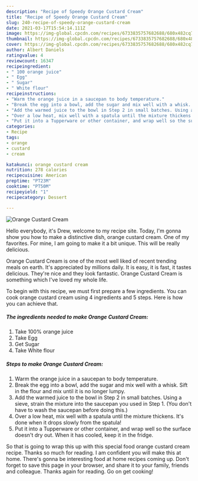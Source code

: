 ```yaml
---
description: "Recipe of Speedy Orange Custard Cream"
title: "Recipe of Speedy Orange Custard Cream"
slug: 240-recipe-of-speedy-orange-custard-cream
date: 2021-03-17T15:54:14.111Z
image: https://img-global.cpcdn.com/recipes/6733835757682688/680x482cq70/orange-custard-cream-recipe-main-photo.jpg
thumbnail: https://img-global.cpcdn.com/recipes/6733835757682688/680x482cq70/orange-custard-cream-recipe-main-photo.jpg
cover: https://img-global.cpcdn.com/recipes/6733835757682688/680x482cq70/orange-custard-cream-recipe-main-photo.jpg
author: Albert Daniels
ratingvalue: 4
reviewcount: 16347
recipeingredient:
- " 100 orange juice"
- " Egg"
- " Sugar"
- " White flour"
recipeinstructions:
- "Warm the orange juice in a saucepan to body temperature."
- "Break the egg into a bowl, add the sugar and mix well with a whisk. Sift in the flour and mix until it is no longer lumpy."
- "Add the warmed juice to the bowl in Step 2 in small batches. Using a sieve, strain the mixture into the saucepan you used in Step 1. (You don&#39;t have to wash the saucepan before doing this.)"
- "Over a low heat, mix well with a spatula until the mixture thickens. It&#39;s done when it drops slowly from the spatula!"
- "Put it into a Tupperware or other container, and wrap well so the surface doesn&#39;t dry out. When it has cooled, keep it in the fridge."
categories:
- Recipe
tags:
- orange
- custard
- cream

katakunci: orange custard cream 
nutrition: 278 calories
recipecuisine: American
preptime: "PT23M"
cooktime: "PT50M"
recipeyield: "1"
recipecategory: Dessert

---
```



![Orange Custard Cream](https://img-global.cpcdn.com/recipes/6733835757682688/680x482cq70/orange-custard-cream-recipe-main-photo.jpg)

Hello everybody, it's Drew, welcome to my recipe site. Today, I'm gonna show you how to make a distinctive dish, orange custard cream. One of my favorites. For mine, I am going to make it a bit unique. This will be really delicious.



Orange Custard Cream is one of the most well liked of recent trending meals on earth. It's appreciated by millions daily. It is easy, it is fast, it tastes delicious. They're nice and they look fantastic. Orange Custard Cream is something which I've loved my whole life.


To begin with this recipe, we must first prepare a few ingredients. You can cook orange custard cream using 4 ingredients and 5 steps. Here is how you can achieve that.

<!--inarticleads1-->

##### The ingredients needed to make Orange Custard Cream:

1. Take  100% orange juice
1. Take  Egg
1. Get  Sugar
1. Take  White flour




<!--inarticleads2-->

##### Steps to make Orange Custard Cream:

1. Warm the orange juice in a saucepan to body temperature.
1. Break the egg into a bowl, add the sugar and mix well with a whisk. Sift in the flour and mix until it is no longer lumpy.
1. Add the warmed juice to the bowl in Step 2 in small batches. Using a sieve, strain the mixture into the saucepan you used in Step 1. (You don&#39;t have to wash the saucepan before doing this.)
1. Over a low heat, mix well with a spatula until the mixture thickens. It&#39;s done when it drops slowly from the spatula!
1. Put it into a Tupperware or other container, and wrap well so the surface doesn&#39;t dry out. When it has cooled, keep it in the fridge.




So that is going to wrap this up with this special food orange custard cream recipe. Thanks so much for reading. I am confident you will make this at home. There's gonna be interesting food at home recipes coming up. Don't forget to save this page in your browser, and share it to your family, friends and colleague. Thanks again for reading. Go on get cooking!
